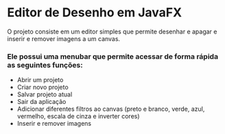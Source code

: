 # Editor de Desenho em JavaFX

O projeto consiste em um editor simples que permite desenhar e apagar e inserir e remover imagens a um canvas.

### Ele possui uma menubar que permite acessar de forma rápida as seguintes funções:
- Abrir um projeto 
- Criar novo projeto
- Salvar projeto atual
- Sair da aplicação
- Adicionar diferentes filtros ao canvas (preto e branco, verde, azul, vermelho, escala de cinza e inverter cores)
- Inserir e remover imagens